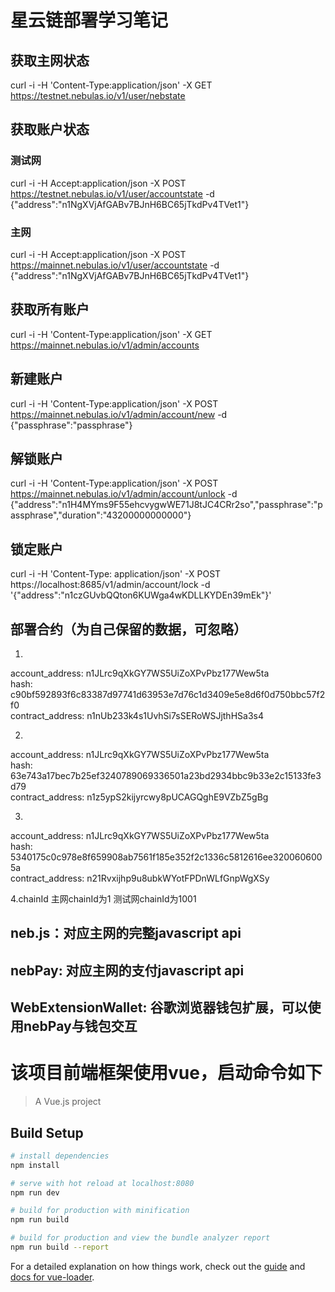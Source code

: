 # 星云链部署学习笔记

## 获取主网状态
curl -i -H 'Content-Type:application/json' -X GET https://testnet.nebulas.io/v1/user/nebstate

## 获取账户状态

### 测试网
curl -i -H Accept:application/json -X POST https://testnet.nebulas.io/v1/user/accountstate -d {\"address\":\"n1NgXVjAfGABv7BJnH6BC65jTkdPv4TVet1\"}

### 主网
curl -i -H Accept:application/json -X POST https://mainnet.nebulas.io/v1/user/accountstate -d {\"address\":\"n1NgXVjAfGABv7BJnH6BC65jTkdPv4TVet1\"}

## 获取所有账户
curl -i -H 'Content-Type:application/json' -X GET https://mainnet.nebulas.io/v1/admin/accounts


## 新建账户
curl -i -H 'Content-Type:application/json' -X POST https://mainnet.nebulas.io/v1/admin/account/new -d {\"passphrase\":\"passphrase\"}


## 解锁账户

curl -i -H 'Content-Type:application/json' -X POST https://mainnet.nebulas.io/v1/admin/account/unlock -d {\"address\":\"n1H4MYms9F55ehcvygwWE71J8tJC4CRr2so\",\"passphrase\":\"passphrase\",\"duration\":\"43200000000000\"}

## 锁定账户

curl -i -H 'Content-Type: application/json' -X POST https://localhost:8685/v1/admin/account/lock -d '{"address":"n1czGUvbQQton6KUWga4wKDLLKYDEn39mEk"}'

## 部署合约（为自己保留的数据，可忽略） 
1.  
account_address: n1JLrc9qXkGY7WS5UiZoXPvPbz177Wew5ta  
hash: c90bf592893f6c83387d97741d63953e7d76c1d3409e5e8d6f0d750bbc57f2f0  
contract_address: n1nUb233k4s1UvhSi7sSERoWSJjthHSa3s4  

2.
account_address: n1JLrc9qXkGY7WS5UiZoXPvPbz177Wew5ta  
hash: 63e743a17bec7b25ef3240789069336501a23bd2934bbc9b33e2c15133fe3d79  
contract_address: n1z5ypS2kijyrcwy8pUCAGQghE9VZbZ5gBg 
 
3.  
account_address: n1JLrc9qXkGY7WS5UiZoXPvPbz177Wew5ta  
hash: 5340175c0c978e8f659908ab7561f185e352f2c1336c5812616ee3200606005a  
contract_address: n21Rvxijhp9u8ubkWYotFPDnWLfGnpWgXSy 

4.chainId
主网chainId为1
测试网chainId为1001

## neb.js：对应主网的完整javascript  api

## nebPay: 对应主网的支付javascript  api

## WebExtensionWallet: 谷歌浏览器钱包扩展，可以使用nebPay与钱包交互

# 该项目前端框架使用vue，启动命令如下

> A Vue.js project

## Build Setup

``` bash
# install dependencies
npm install

# serve with hot reload at localhost:8080
npm run dev

# build for production with minification
npm run build

# build for production and view the bundle analyzer report
npm run build --report
```

For a detailed explanation on how things work, check out the [guide](http://vuejs-templates.github.io/webpack/) and [docs for vue-loader](http://vuejs.github.io/vue-loader).
